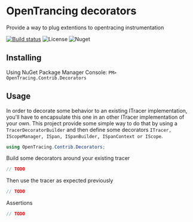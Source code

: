 
# OpenTrancing decorators
Provide a way to plug extentions to opentracing instrumentation

[![Build status](https://ci.appveyor.com/api/projects/status/d8oaqdspi9pw16b0/branch/master?svg=true)](https://ci.appveyor.com/project/JromeRx/csharp-decorators/branch/master)
![License](https://img.shields.io/badge/License-Apache_2.0-44cc11.svg)
![Nuget](https://img.shields.io/nuget/v/OpenTracing.Contrib.Decorators.svg)

## Installing

Using NuGet Package Manager Console:
`PM> OpenTracing.Contrib.Decorators`

## Usage

In order to decorate some behavior to an existing ITracer implementation, you'll have to encapsulate this one in an other ITracer implementation of your own. This project provide some simple way to do that by using a `TracerDecoratorBuilder` and then define some decorators `ITracer, IScopeManager, ISpan, ISpanBuilder, ISpanContext or IScope`.


```csharp
using OpenTracing.Contrib.Decorators;
```

Build some decorators around your existing tracer
```csharp
// TODO
```

Then use the tracer as expected previously
```csharp 
// TODO
```

Assertions
```csharp
// TODO
```
